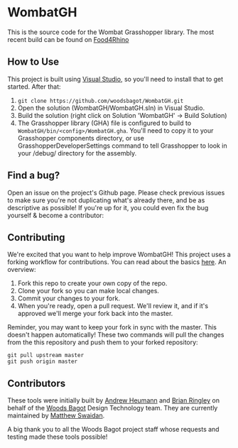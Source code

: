 # WombatGH #

This is the source code for the Wombat Grasshopper library. The most recent build can be found on [Food4Rhino](https://www.food4rhino.com/app/wombatgh)

## How to Use ##

This project is built using [Visual Studio](https://visualstudio.microsoft.com/), so you'll need to install that to get started. After that:
1. `git clone https://github.com/woodsbagot/WombatGH.git `
2. Open the solution (WombatGH/WombatGH.sln) in Visual Studio.
3. Build the solution (right click on Solution 'WombatGH' -> Build Solution)
4. The Grasshopper library (GHA) file is configured to build to `WombatGH/bin/<config>/WombatGH.gha`. You'll need to copy it to your Grasshopper components directory, or use GrasshopperDeveloperSettings command to tell Grasshopper to look in your /debug/ directory for the assembly.

## Find a bug?
Open an issue on the project's Github page. Please check previous issues to make sure you're not duplicating what's already there, and be as descriptive as possible! If you're up for it, you could even fix the bug yourself & become a contributor:

## Contributing ##

We're excited that you want to help improve WombatGH! This project uses a forking workflow for contributions. You can read about the basics [here](https://guides.github.com/activities/forking/). An overview:
1. Fork this repo to create your own copy of the repo.
2. Clone your fork so you can make local changes.
3. Commit your changes to your fork.
4. When you're ready, open a pull request. We'll review it, and if it's approved we'll merge your fork back into the master.

Reminder, you may want to keep your fork in sync with the master. This doesn't happen automatically! These two commands will pull the changes from the this repository and push them to your forked repository:
```
git pull upstream master
git push origin master
```

## Contributors ##

These tools were initially built by [Andrew Heumann](https://github.com/AndrewHeumann) and [Brian Ringley](https://github.com/bringley) on behalf of the [Woods Bagot](http://www.woodsbagot.com) Design Technology team. They are currently maintained by [Matthew Swaidan](https://github.com/mswaidan).

A big thank you to all the Woods Bagot project staff whose requests and testing made these tools possible!
	
